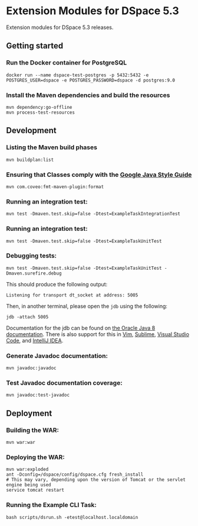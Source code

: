 # Extension Modules for DSpace 5.3

Extension modules for DSpace 5.3 releases.

## Getting started

### Run the Docker container for PostgreSQL
```
docker run --name dspace-test-postgres -p 5432:5432 -e POSTGRES_USER=dspace -e POSTGRES_PASSWORD=dspace -d postgres:9.0
```

### Install the Maven dependencies and build the resources
```
mvn dependency:go-offline
mvn process-test-resources
```

## Development

### Listing the Maven build phases

```
mvn buildplan:list
```

### Ensuring that Classes comply with the [Google Java Style Guide](https://google.github.io/styleguide/javaguide.html)

```
mvn com.coveo:fmt-maven-plugin:format
```

### Running an integration test:
```
mvn test -Dmaven.test.skip=false -Dtest=ExampleTaskIntegrationTest
```

### Running an integration test:
```
mvn test -Dmaven.test.skip=false -Dtest=ExampleTaskUnitTest
```

### Debugging tests:
```
mvn test -Dmaven.test.skip=false -Dtest=ExampleTaskUnitTest -Dmaven.surefire.debug
```

This should produce the following output:
```
Listening for transport dt_socket at address: 5005
```

Then, in another terminal, please open the `jdb` using the following:
```
jdb -attach 5005
```

Documentation for the jdb can be found on [the Oracle Java 8 documentation](https://docs.oracle.com/javase/8/docs/technotes/tools/windows/jdb.html). There is also support for this in [Vim](https://gitlab.com/Dica-Developer/vim-jdb), [Sublime](https://github.com/jdebug/JDebug), [Visual Studio Code](https://marketplace.visualstudio.com/items?itemName=vscjava.vscode-java-debug), and [IntelliJ IDEA](https://www.jetbrains.com/help/idea/debugging-your-first-java-application.html).

### Generate Javadoc documentation:

```
mvn javadoc:javadoc
```

### Test Javadoc documentation coverage:

```
mvn javadoc:test-javadoc
```

## Deployment

### Building the WAR:

```
mvn war:war
```

### Deploying the WAR:

```
mvn war:exploded
ant -Dconfig=/dspace/config/dspace.cfg fresh_install
# This may vary, depending upon the version of Tomcat or the servlet engine being used
service tomcat restart
```

### Running the Example CLI Task:

```
bash scripts/dsrun.sh -etest@localhost.localdomain
```
